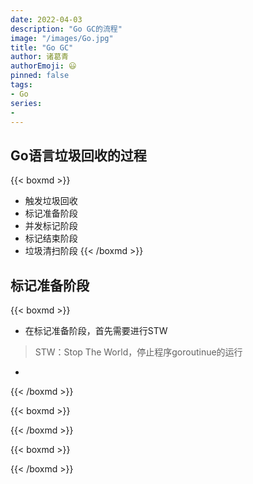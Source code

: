 ```yaml
---
date: 2022-04-03
description: "Go GC的流程"
image: "/images/Go.jpg"
title: "Go GC"
author: 诸葛青
authorEmoji: 😃
pinned: false
tags:
- Go
series:
- 
---
```



## Go语言垃圾回收的过程

{{< boxmd >}}
* 触发垃圾回收
* 标记准备阶段
* 并发标记阶段
* 标记结束阶段
* 垃圾清扫阶段
{{< /boxmd >}}



## 标记准备阶段

{{< boxmd >}}
* 在标记准备阶段，首先需要进行STW
> STW：Stop The World，停止程序goroutinue的运行
*
{{< /boxmd >}}


{{< boxmd >}}

{{< /boxmd >}}


{{< boxmd >}}

{{< /boxmd >}}

